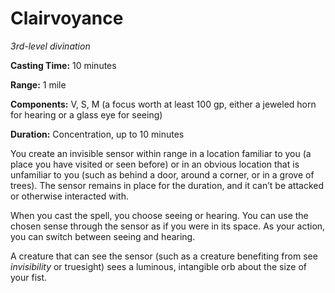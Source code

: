 <title>Clairvoyance</title>

# Clairvoyance

_3rd-level divination_

**Casting Time:** 10 minutes

**Range:** 1 mile

**Components:** V, S, M (a focus worth at
least 100 gp, either a jeweled horn for
hearing or a glass eye for seeing)

**Duration:** Concentration, up to 10 minutes

You create an invisible sensor within range
in a location familiar to you (a place you
have visited or seen before) or in an obvious
location that is unfamiliar to you (such as
behind a door, around a corner, or in a grove
of trees). The sensor remains in place for
the duration, and it can’t be attacked or
otherwise interacted with.

When you cast the spell, you choose seeing or
hearing. You can use the chosen sense through
the sensor as if you were in its space. As
your action, you can switch between seeing
and hearing.

A creature that can see the sensor (such as a
creature benefiting from see _invisibility_
or truesight) sees a luminous, intangible orb
about the size of your fist.

